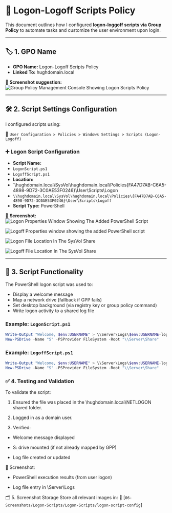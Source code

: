 # 🔁 Logon-Logoff Scripts Policy

This document outlines how I configured **logon-loggoff scripts via Group Policy** to automate tasks and customize the user environment upon login.

---

## 🏷️ 1. GPO Name

- **GPO Name:** Logon-Logoff Scripts Policy  
- **Linked To:** hughdomain.local

📸 **Screenshot suggestion:**
![Group Policy Management Console Showing Logon Scripts Policy](https://github.com/user-attachments/assets/bd046d0d-e96c-4ada-9417-0faf223f2f64)

---

## 🛠️ 2. Script Settings Configuration

I configured scripts using:

📂 `User Configuration > Policies > Windows Settings > Scripts (Logon-Logoff)`

### ➕ Logon Script Configuration

- **Script Name:**
 - `LogonScript.ps1`
 - `LogoffScript.ps1`  
- **Location:**
 - `\\hughdomain.local\SysVol\hughdomain.local\Policies\{FA47D7AB-C6A5-4898-9D72-3C0AE53F0246}\User\Scripts\Logon
 - `\\hughdomain.local\SysVol\hughdomain.local\Policies\{FA47D7AB-C6A5-4898-9D72-3C0AE53F0246}\User\Scripts\Logoff`  
- **Script Type:** PowerShell

📸 **Screenshot:**
![Logon Properties Window Showing The Added PowerShell Script](https://github.com/user-attachments/assets/db482f6b-4aad-41ee-8284-7edce454bb8f)

![Logoff Properties window showing the added PowerShell script](https://github.com/user-attachments/assets/021c7348-c065-4bda-aab1-d8fbef0e2051)

![Logon File Location In The SysVol Share](https://github.com/user-attachments/assets/8817a049-18c8-461b-a4b0-a45b7c9ccf5d)

![Logoff File Location In The SysVol Share](https://github.com/user-attachments/assets/8c51ea24-a6a9-412c-a9be-f026b31d1285)

---

## 🔧 3. Script Functionality

The PowerShell logon script was used to:

- Display a welcome message  
- Map a network drive (fallback if GPP fails)  
- Set desktop background (via registry key or group policy command)  
- Write logon activity to a shared log file

### Example: `LogonScript.ps1`

```powershell
Write-Output "Welcome, $env:USERNAME" > \\Server\Logs\$env:USERNAME-logon.txt
New-PSDrive -Name "S" -PSProvider FileSystem -Root "\\Server\Share"
```

### Example: `LogoffScript.ps1`

```powershell
Write-Output "Welcome, $env:USERNAME" > \\Server\Logs\$env:USERNAME-logon.txt
New-PSDrive -Name "S" -PSProvider FileSystem -Root "\\Server\Share"
```

### ✅ 4. Testing and Validation
To validate the script:

1. Ensured the file was placed in the \\hughdomain.local\NETLOGON shared folder.

2. Logged in as a domain user.

3. Verified:

  * Welcome message displayed

  * S: drive mounted (if not already mapped by GPP)

  * Log file created or updated

📸 Screenshot:

- PowerShell execution results (from user logon)

- Log file entry in \\Server\Logs

🗂️ 5. Screenshot Storage
Store all relevant images in:
📂 [`06-Screenshots/Logon-Scripts/Logon-Scripts/logon-script-config`]
